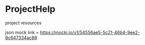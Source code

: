 # ProjectHelp
project resources

json mock link = https://mocki.io/v1/54556ae5-5c21-46b4-9ee2-8c647334ac88
